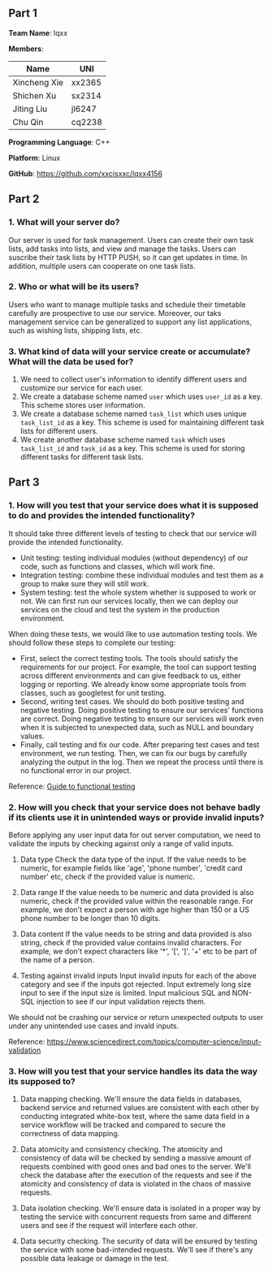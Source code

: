 ## Part 1

**Team Name**: lqxx

**Members**:

| Name         | UNI    |
| ------------ | ------ |
| Xincheng Xie | xx2365 |
| Shichen Xu   | sx2314 |
| Jiting Liu   | jl6247 |
| Chu Qin      | cq2238 |

**Programming Language**: C++

**Platform**: Linux

**GitHub**: https://github.com/xxcisxxc/lqxx4156

## Part 2

### 1. What will your server do?

Our server is used for task management. Users can create their own task lists, add tasks into lists, and view and manage the tasks. Users can suscribe their task lists by HTTP PUSH, so it can get updates in time. In addition, multiple users can cooperate on one task lists.

### 2. Who or what will be its users?

Users who want to manage multiple tasks and schedule their timetable carefully are prospective to use our service. Moreover, our taks management service can be generalized to support any list applications, such as wishing lists, shipping lists, etc.

### 3. What kind of data will your service create or accumulate? What will the data be used for?

1) We need to collect user's information to identify different users and customize our service for each user.
2) We create a database scheme named `user` which uses `user_id` as a key. This scheme stores user information.
3) We create a database scheme named `task_list` which uses unique `task_list_id` as a key. This scheme is used for maintaining different task lists for different users.
4) We create another database scheme named `task` which uses `task_list_id` and `task_id` as a key. This scheme is used for storing different tasks for different task lists.

## Part 3

### 1. How will you test that your service does what it is supposed to do and provides the intended functionality?

It should take three different levels of testing to check that our service will provide the intended functionality.

* Unit testing: testing individual modules (without dependency) of our code, such as functions and classes, which will work fine.
* Integration testing: combine these individual modules and test them as a group to make sure they will still work. 
* System testing: test the whole system whether is supposed to work or not. We can first run our services locally, then we can deploy our services on the cloud and test the system in the production environment. 

When doing these tests, we would like to use automation testing tools. We should follow these steps to complete our testing:

* First, select the correct testing tools. The tools should satisfy the requirements for our project. For example, the tool can support testing across different environments and can give feedback to us, either logging or reporting. We already know some appropriate tools from classes, such as googletest for unit testing.
* Second, writing test cases. We should do both positive testing and negative testing. Doing positive testing to ensure our services' functions are correct. Doing negative testing to ensure our services will work even when it is subjected to unexpected data, such as NULL and boundary values.   
* Finally, call testing and fix our code. After preparing test cases and test environment, we run testing. Then, we can fix our bugs by carefully analyzing the output in the log. Then we repeat the process until there is no functional error in our project.

Reference: [Guide to functional testing](https://www.softwaretestinghelp.com/guide-to-functional-testing/)


### 2. How will you check that your service does not behave badly if its clients use it in unintended ways or provide invalid inputs?

Before applying any user input data for out server computation, we need to validate the inputs by checking against only a range of valid inputs. 

1) Data type
Check the data type of the input. If the value needs to be numeric, for example fields like 'age', 'phone number', 'credit card number' etc, check if the provided value is numeric. 

2) Data range
If the value needs to be numeric and data provided is also numeric, check if the provided value within the reasonable range. For example, we don't expect a person with age higher than 150 or a US phone number to be longer than 10 digits.

3) Data content
If the value needs to be string and data provided is also string, check if the provided value contains invalid characters. For example, we don't expect characters like '*', '[', ']', '+' etc to be part of the name of a person.

4) Testing against invalid inputs
Input invalid inputs for each of the above category and see if the inputs got rejected.
Input extremely long size input to see if the input size is limited.
Input malicious SQL and NON-SQL injection to see if our input validation rejects them.

We should not be crashing our service or return unexpected outputs to user under any unintended use cases and invald inputs.

Reference: https://www.sciencedirect.com/topics/computer-science/input-validation

### 3. How will you test that your service handles its data the way its supposed to?

1) Data mapping checking. We'll ensure the data fields in databases, backend service and returned values
are consistent with each other by conducting integrated white-box test, where the same data field in
a service workflow will be tracked and compared to secure the correctness of data mapping.

2) Data atomicity and consistency checking. The atomicity and consistency of data will be checked by
sending a massive amount of requests combined with good ones and bad ones to the server. We'll check the database
after the execution of the requests and see if the atomicity and consistency of data is violated
in the chaos of massive requests.

3) Data isolation checking. We'll ensure data is isolated in a proper way by testing the service with
concurrent requests from same and different users and see if the request will interfere each other.

3) Data security checking. The security of data will be ensured by testing the service with some
bad-intended requests. We'll see if there's any possible data leakage or damage in the test.
